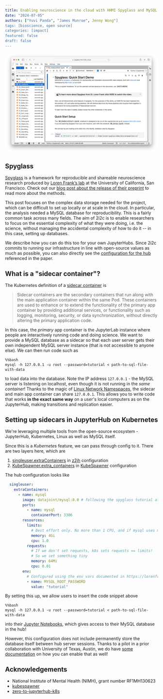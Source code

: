 ```yaml
---
title: Enabling neuroscience in the cloud with HHMI Spyglass and MySQL on JupyterHub
date: "2024-07-05"
authors: ["Yuvi Panda", "James Munroe", Jenny Wong"]
tags: [bioscience, open source]
categories: [impact]
featured: false
draft: false
---
```


![HHMI Spyglass tutorial](featured.png "The [HHMI Spyglass tutorial](https://spyglass.hhmi.2i2c.cloud/)")

## Spyglass

[Spyglass](https://github.com/LorenFrankLab/spyglass) is a framework for reproducible and shareable neuroscience research produced by [Loren Frank’s lab](https://github.com/LorenFrankLab) at the University of California, San Francisco. Check out our [blog post about the release of their preprint](../hhmi-spyglass/index.md) to read more about the methods.

This post focuses on the complex data storage needed for the project, which can be difficult to set up locally or at scale in the cloud. In particular, the analysis needed a MySQL database for reproducibility. This is a fairly common task across many fields. The aim of 2i2c is to enable researchers to focus on the essential complexity of what they were doing, i.e. the science, without managing the accidental complexity of how to do it -- in this case, setting up databases.

We describe how you can do this too for your own JupyterHubs. Since 2i2c commits to running our infrastructure in line with open-source values as much as possible, you can also directly see the [configuration for the hub](https://github.com/2i2c-org/infrastructure/blob/99071c38712ef8e6bed6609117ca4b894b89ae5c/config/clusters/hhmi/spyglass.values.yaml#L76) referenced in the paper.

## What is a "sidecar container"?

The Kubernetes definition of a [sidecar container](https://kubernetes.io/docs/concepts/workloads/pods/sidecar-containers/) is

> Sidecar containers are the secondary containers that run along with the main application container within the same Pod. These containers are used to enhance or to extend the functionality of the primary app container by providing additional services, or functionality such as logging, monitoring, security, or data synchronization, without directly altering the primary application code.

In this case, the *primary* app container is the JupyterLab instance where people are interactively running code and doing science. We want to provide a MySQL database as a sidecar so that each user server gets their own independent MySQL server instance (that is not accessible to anyone else). We can then run code such as

```
%%bash
mysql -h 127.0.0.1 -u root --password=tutorial < path-to-sql-file-with-data
```

to load data into the database. Note the IP address `127.0.0.1` - the MySQL server is listening on localhost, even though it is not running in the *same container*! Thanks to the magic of [Linux Network Namespaces](https://lwn.net/Articles/580893/), the sidecar and main app container can share `127.0.0.1`. This allows you to write code that works **in the exact same way** on a user's local computers as on the JupyterHub, making transitions and replication easier.

## Setting up sidecars in JupyterHub on Kubernetes

We're leveraging multiple tools from the open-source ecosystem - JupyterHub, Kubernetes, Linux as well as MySQL itself.

Since this is a *Kubernetes* feature, we can pass through config to it. There are
two layers here, which are

1. [singleuser.extraContainers](https://z2jh.jupyter.org/en/latest/resources/reference.html#singleuser-extracontainers) in [z2jh](https://z2jh.jupyter.org/en/stable/) configuration
2. [KubeSpawner.extra_containers](https://jupyterhub-kubespawner.readthedocs.io/en/latest/spawner.html#kubespawner.KubeSpawner.extra_containers) in [KubeSpawner](https://jupyterhub-kubespawner.readthedocs.io/en/latest/spawner.html) configuration

The hub configuration looks like

```yaml
  singleuser:
    extraContainers:
      - name: mysql
        image: datajoint/mysql:8.0 # following the spyglass tutorial at https://lorenfranklab.github.io/spyglass/latest/notebooks/00_Setup/#existing-database
        ports:
          - name: mysql
            containerPort: 3306
        resources:
          limits:
            # Best effort only. No more than 1 CPU, and if mysql uses more than 4G, restart it
            memory: 4Gi
            cpu: 1.0
          requests:
            # If we don't set requests, k8s sets requests == limits!
            # So we set something tiny
            memory: 64Mi
            cpu: 0.01
        env:
          # Configured using the env vars documented in https://lorenfranklab.github.io/spyglass/latest/notebooks/00_Setup/#existing-database
          - name: MYSQL_ROOT_PASSWORD
            value: "tutorial"
```

By setting this up, we allow users to insert the code snippet above

```
%%bash
mysql -h 127.0.0.1 -u root --password=tutorial < path-to-sql-file-with-data
```

into their [Jupyter Notebooks](https://github.com/LorenFrankLab/spyglass-demo/blob/main/notebooks/00_HubQuickStart.ipynb), which gives access to their MySQL database in the hub!

However, this configuration does not include permanently store the database itself between hub server sessions. Thanks to a pilot in a prior collaboration with University of Texas, Austin, we do have [some documentation](https://github.com/2i2c-org/infrastructure/blob/main/docs/howto/features/per-user-db.md) on how you can enable that as well!

## Acknowledgements

- National Institute of Mental Health (NIMH), grant number RF1MH130623
- [kubespawner](https://github.com/jupyterhub/kubespawner)
- [zero-to-jupyterhub-k8s](https://github.com/jupyterhub/zero-to-jupyterhub-k8s/)
